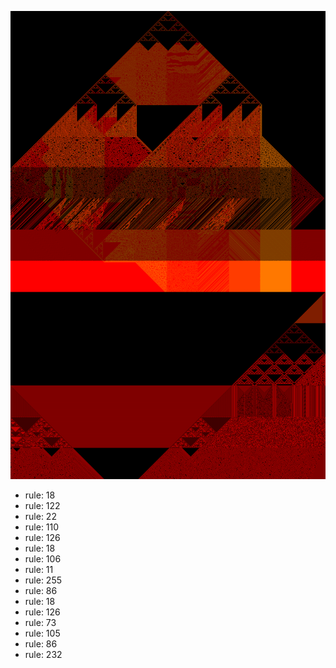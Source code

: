 ![photo](./output.png) 
 * rule: 18
* rule: 122
* rule: 22
* rule: 110
* rule: 126
* rule: 18
* rule: 106
* rule: 11
* rule: 255
* rule: 86
* rule: 18
* rule: 126
* rule: 73
* rule: 105
* rule: 86
* rule: 232
